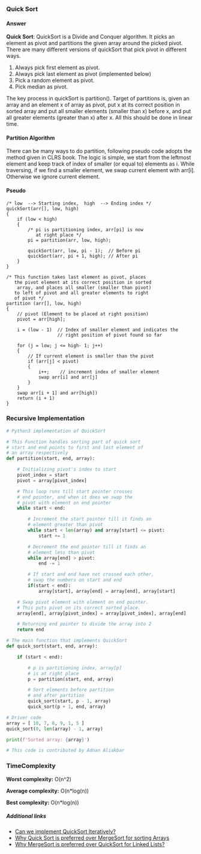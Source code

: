 ### Quick Sort

#### Answer

**Quick Sort**: QuickSort is a Divide and Conquer algorithm. It picks an element as pivot and partitions the given array around the picked pivot. There are many different versions of quickSort that pick pivot in different ways.

1. Always pick first element as pivot.
2. Always pick last element as pivot (implemented below)
3. Pick a random element as pivot.
4. Pick median as pivot.

The key process in quickSort is partition(). Target of partitions is, given an array and an element x of array as pivot, put x at its correct position in sorted array and put all smaller elements (smaller than x) before x, and put all greater elements (greater than x) after x. All this should be done in linear time.

#### Partition Algorithm

There can be many ways to do partition, following pseudo code adopts the method given in CLRS book. The logic is simple, we start from the leftmost element and keep track of index of smaller (or equal to) elements as i. While traversing, if we find a smaller element, we swap current element with arr[i]. Otherwise we ignore current element.

#### Pseudo

```Pseudo
/* low  --> Starting index,  high  --> Ending index */
quickSort(arr[], low, high)
{
    if (low < high)
    {
        /* pi is partitioning index, arr[pi] is now
           at right place */
        pi = partition(arr, low, high);

        quickSort(arr, low, pi - 1);  // Before pi
        quickSort(arr, pi + 1, high); // After pi
    }
}
```

```
/* This function takes last element as pivot, places
   the pivot element at its correct position in sorted
    array, and places all smaller (smaller than pivot)
   to left of pivot and all greater elements to right
   of pivot */
partition (arr[], low, high)
{
    // pivot (Element to be placed at right position)
    pivot = arr[high];

    i = (low - 1)  // Index of smaller element and indicates the
                   // right position of pivot found so far

    for (j = low; j <= high- 1; j++)
    {
        // If current element is smaller than the pivot
        if (arr[j] < pivot)
        {
            i++;    // increment index of smaller element
            swap arr[i] and arr[j]
        }
    }
    swap arr[i + 1] and arr[high])
    return (i + 1)
}
```

### Recursive Implementation

```python
# Python3 implementation of QuickSort

# This Function handles sorting part of quick sort
# start and end points to first and last element of
# an array respectively
def partition(start, end, array):

	# Initializing pivot's index to start
	pivot_index = start
	pivot = array[pivot_index]

	# This loop runs till start pointer crosses
	# end pointer, and when it does we swap the
	# pivot with element on end pointer
	while start < end:

		# Increment the start pointer till it finds an
		# element greater than pivot
		while start < len(array) and array[start] <= pivot:
			start += 1

		# Decrement the end pointer till it finds an
		# element less than pivot
		while array[end] > pivot:
			end -= 1

		# If start and end have not crossed each other,
		# swap the numbers on start and end
		if(start < end):
			array[start], array[end] = array[end], array[start]

	# Swap pivot element with element on end pointer.
	# This puts pivot on its correct sorted place.
	array[end], array[pivot_index] = array[pivot_index], array[end]

	# Returning end pointer to divide the array into 2
	return end

# The main function that implements QuickSort
def quick_sort(start, end, array):

	if (start < end):

		# p is partitioning index, array[p]
		# is at right place
		p = partition(start, end, array)

		# Sort elements before partition
		# and after partition
		quick_sort(start, p - 1, array)
		quick_sort(p + 1, end, array)

# Driver code
array = [ 10, 7, 8, 9, 1, 5 ]
quick_sort(0, len(array) - 1, array)

print(f'Sorted array: {array}')

# This code is contributed by Adnan Aliakbar

```

### TimeComplexity

**Worst complexity:** O(n^2)

**Average complexity:** O(n\*log(n))

**Best complexity:** O(n\*log(n))

##### Additional links

- [Can we implement QuickSort Iteratively? ](https://www.geeksforgeeks.org/iterative-quick-sort/)
- [Why Quick Sort is preferred over MergeSort for sorting Arrays ](https://www.geeksforgeeks.org/quick-sort/)
- [Why MergeSort is preferred over QuickSort for Linked Lists? ](https://www.geeksforgeeks.org/quick-sort/)
